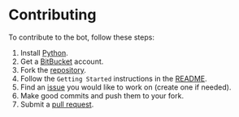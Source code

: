 # Contributing
To contribute to the bot, follow these steps:

1. Install [Python](https://python.org).
2. Get a [BitBucket](https://bitbucket.org) account.
3. Fork the [repository](https://bitbucket.org/NinoMaruszewski/griffinbot/src).
4. Follow the `Getting Started` instructions in the [README](./README.md).
5. Find an [issue](https://bitbucket.org/NinoMaruszewski/griffinbot/issues) you would like to work on (create one if needed).
6. Make good commits and push them to your fork.
7. Submit a [pull request](https://bitbucket.org/NinoMaruszewski/griffinbot/pull-requests/).
